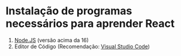 # Instalação de programas necessários para aprender **React**
1. [Node.JS](https://nodejs.org/pt) (versão acima da 16)
1. Editor de Código (Recomendação: [Visual Studio Code](https://code.visualstudio.com/))